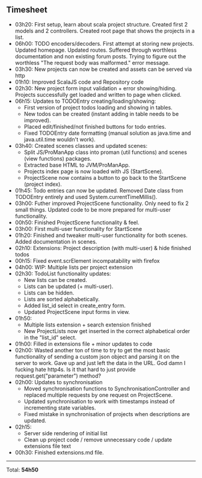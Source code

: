 ## Timesheet
* 03h20: First setup, learn about scala project structure. Created first 2 models and 2 controllers. Created root page that shows the projects in a list.
* 06h00: TODO encoders/decoders. First attempt at storing new projects. Updated homepage. Updated routes. Suffered through worthless documentation and non existing forum posts. Trying to figure out the worthless "The request body was malformed." error message.
* 03h30: New projects can now be created and assets can be served via http
* 01h10: Improved ScalaJS code and Repository code
* 02h30: New project form input validation + error showing/hiding. Projects successfully get loaded and written to page when clicked.
* 06h15: Updates to TODOEntry creating/loading/showing:
    * First version of project todos loading and showing in tables.
    * New todos can be created (instant adding in table needs to be improved).
    * Placed edit/finished/not finished buttons for todo entries.
    * Fixed TODOEntry date formatting (manual solution as java.time and java.util.time wouldn't work).
* 03h40: Created scenes classes and updated scenes:
    * Split JS/ProManApp class into proman (util functions) and scenes (view functions) packages.
    * Extracted base HTML to JVM/ProManApp.
    * Projects index page is now loaded with JS (StartScene).
    * ProjectScene now contains a button to go back to the StartScene (project index).
* 01h45: Todo entries can now be updated. Removed Date class from TODOEntry entirely and used System.currentTimeMillis().
* 03h00: Futher improved ProjectScene functionality. Only need to fix 2 small things. Updated code to be more prepared for multi-user functionality.
* 00h50: Finished ProjectScene functionality & feel. 
* 03h00: First multi-user functionality for StartScene
* 01h20: Finished and tweaker multi-user functionality for both scenes. Added documentation in scenes.
* 02h10: Extensions: Project description (with multi-user) & hide finished todos 
* 00h15: Fixed event.scrElement incompatability with firefox
* 04h00: WIP: Multiple lists per project extension 
* 02h30: TodoList functionality updates:
    * New lists can be created.
    * Lists can be updated (+ multi-user).
    * Lists can be hidden.
    * Lists are sorted alphabetically.
    * Added list_id select in create_entry form.
    * Updated ProjectScene input forms in view. 
* 01h50: 
    * Multiple lists extension + search extension finished
    * New ProjectLists now get inserted in the correct alphabetical order in the "list_id" select.
* 01h00: Filled in extensions file + minor updates to code
* 02h00: 
    Wasted another ton of time to try to get the most basic functionality of sending a custom json object and 
    parsing it on the server to work. Gave up and just left the data in the URL. God damn I fucking hate http4s. 
    Is it that hard to just provide request.get("parameter") method?
* 02h00: Updates to synchronisation
    * Moved synchronisation functions to SynchronisationController and replaced multiple requests by one request on ProjectScene.
    * Updated synchronisation to work with timestamps instead of incrementing state variables.
    * Fixed mistake in synchronisation of projects when descriptions are updated. 
* 02h15: 
    * Server side rendering of initial list 
    * Clean up project code / remove unnecessary code / update extensions file text
* 00h30: Finished extensions.md file. 
---
Total: **54h50**